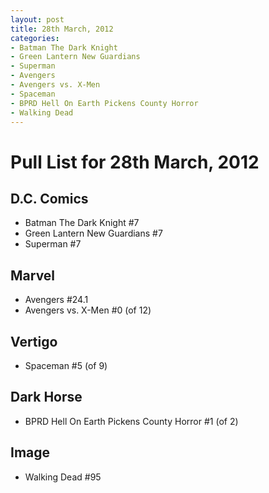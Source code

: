 ```yaml
---
layout: post
title: 28th March, 2012
categories:
- Batman The Dark Knight
- Green Lantern New Guardians
- Superman
- Avengers
- Avengers vs. X-Men
- Spaceman
- BPRD Hell On Earth Pickens County Horror
- Walking Dead
---
```


# Pull List for 28th March, 2012

## D.C. Comics

* Batman The Dark Knight #7
* Green Lantern New Guardians #7
* Superman #7

## Marvel

* Avengers #24.1
* Avengers vs. X-Men #0 (of 12)

## Vertigo

* Spaceman #5 (of 9)

## Dark Horse

* BPRD Hell On Earth Pickens County Horror #1 (of 2)

## Image

* Walking Dead #95